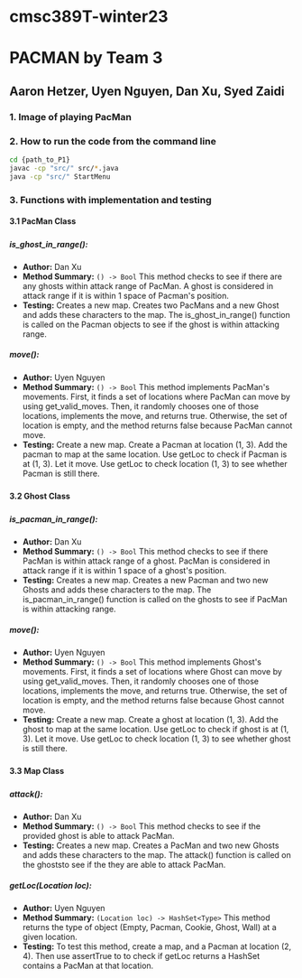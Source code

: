 # cmsc389T-winter23
# PACMAN by Team 3
## Aaron Hetzer, Uyen Nguyen, Dan Xu, Syed Zaidi

### 1. Image of playing PacMan

### 2. How to run the code from the command line
```bash
cd {path_to_P1}
javac -cp "src/" src/*.java
java -cp "src/" StartMenu
```

### 3. Functions with implementation and testing
#### 3.1 PacMan Class
#####
##### is_ghost_in_range():
- **Author:** Dan Xu
- **Method Summary:** `() -> Bool`
This method checks to see if there are any ghosts within attack range of PacMan. A ghost is considered in attack range if it is within 1 space of Pacman's position.
- **Testing:** Creates a new map. Creates two PacMans and a new Ghost and adds these characters to the map. The is_ghost_in_range() function is called on the Pacman objects to see if the ghost is within attacking range.

##### move():
- **Author:** Uyen Nguyen
- **Method Summary:** `() -> Bool`
This method implements PacMan's movements. First, it finds a set of locations where PacMan can move by using get_valid_moves. Then, it randomly chooses one of those locations, implements the move, and returns true. Otherwise, the set of location is empty, and the method returns false because PacMan cannot move.
- **Testing:** Create a new map. Create a Pacman at location (1, 3). Add the pacman to map at the same location. Use getLoc to check if Pacman is at (1, 3). Let it move. Use getLoc to check location (1, 3) to see whether Pacman is still there.
#####
#####
#### 3.2 Ghost Class
#####
##### is_pacman_in_range():
- **Author:** Dan Xu
- **Method Summary:** `() -> Bool`
This method checks to see if there PacMan is within attack range of a ghost. PacMan is considered in attack range if it is within 1 space of a ghost's position.
- **Testing:** Creates a new map. Creates a new Pacman and two new Ghosts and adds these characters to the map. The is_pacman_in_range() function is called on the ghosts to see if PacMan is within attacking range.

##### move():
- **Author:** Uyen Nguyen
- **Method Summary:** `() -> Bool`
This method implements Ghost's movements. First, it finds a set of locations where Ghost can move by using get_valid_moves. Then, it randomly chooses one of those locations, implements the move, and returns true. Otherwise, the set of location is empty, and the method returns false because Ghost cannot move.
- **Testing:** Create a new map. Create a ghost at location (1, 3). Add the ghost to map at the same location. Use getLoc to check if ghost is at (1, 3). Let it move. Use getLoc to check location (1, 3) to see whether ghost is still there.
#####
#####
#### 3.3 Map Class
#####
##### attack():
- **Author:** Dan Xu
- **Method Summary:** `() -> Bool`
This method checks to see if the provided ghost is able to attack PacMan.
- **Testing:** Creates a new map. Creates a PacMan and two new Ghosts and adds these characters to the map. The attack() function is called on the ghoststo see if the they are able to attack PacMan.


##### getLoc(Location loc):
- **Author:** Uyen Nguyen
- **Method Summary:** `(Location loc) -> HashSet<Type>`
This method returns the type of object (Empty, Pacman, Cookie, Ghost, Wall) at a given location.
- **Testing:** To test this method, create a map, and a Pacman at location (2, 4). Then use assertTrue to to check if getLoc returns a HashSet contains a PacMan at that location.
#####
#####


